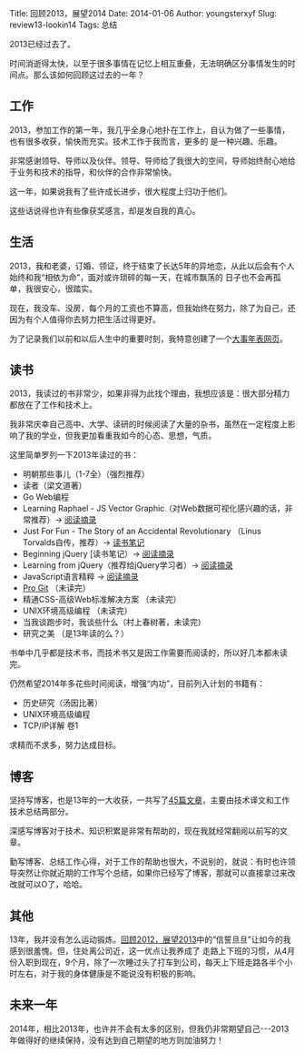 Title: 回顾2013，展望2014
Date: 2014-01-06
Author: youngsterxyf
Slug: review13-lookin14
Tags: 总结

2013已经过去了。

时间消逝得太快，以至于很多事情在记忆上相互重叠，无法明确区分事情发生的时间点。那么该如何回顾这过去的一年？

## 工作

2013，参加工作的第一年，我几乎全身心地扑在工作上，自认为做了一些事情，也有很多收获，愉快而充实。技术工作于我而言，更多的
是一种兴趣、乐趣。

非常感谢领导、导师以及伙伴。领导、导师给了我很大的空间，导师始终耐心地给于业务和技术的指导，和伙伴的合作非常愉快。

这一年，如果说我有了些许成长进步，很大程度上归功于他们。

这些话说得也许有些像获奖感言，却是发自我的真心。

## 生活

2013，我和老婆，订婚、领证，终于结束了长达5年的异地恋，从此以后会有个人始终和我“相依为命”，面对或许琐碎的每一天，在城市飘荡的
日子也不会再孤单，我很安心，很踏实。

现在，我没车、没房，每个月的工资也不算高，但我始终在努力，除了为自己，还因为有个人值得你去努力把生活过得更好。

为了记录我们以前和以后人生中的重要时刻，我特意创建了一个[大事年表网页](http://youngsterxyf.github.io/love)。

## 读书

2013，我读过的书非常少，如果非得为此找个理由，我想应该是：很大部分精力都放在了工作和技术上。

我非常庆幸自己高中、大学、读研的时候阅读了大量的杂书，虽然在一定程度上影响了我的学业，但我更加看重我如今的心态、思想，气质。

这里简单罗列一下2013年读过的书：

- 明朝那些事儿（1-7全）（强烈推荐）
- 读者（梁文道著）
- Go Web编程
- Learning Raphael - JS Vector Graphic（对Web数据可视化感兴趣的话，非常推荐）-> [阅读摘录](https://github.com/youngsterxyf/Coder-s-code/blob/master/JavaScript/learning_raphael_js_vector_graphic.js)
- Just For Fun - The Story of an Accidental Revolutionary （Linus Torvalds自传，推荐）-> [读书笔记](http://youngsterxyf.github.io/2013/11/07/read-just_for_fun/)
- Beginning jQuery [读书笔记）-> [阅读摘录](https://github.com/youngsterxyf/Coder-s-code/blob/master/JavaScript/beginning-jquery.js)
- Learning from jQuery（推荐给jQuery学习者）-> [阅读摘录](https://github.com/youngsterxyf/Coder-s-code/blob/master/JavaScript/learning-from-jQuery.js)
- JavaScript语言精粹 -> [阅读摘录](http://youngsterxyf.github.io/2013/03/14/read-js-thegoodparts/)
- [Pro Git](http://git-scm.com/book/zh) （未读完）
- 精通CSS-高级Web标准解决方案 （未读完）
- UNIX环境高级编程 （未读完）
- 当我谈跑步时，我谈些什么（村上春树著，未读完）
- 研究之美 （是13年读的么？）

书单中几乎都是技术书，而技术书又是因工作需要而阅读的，所以好几本都未读完。

仍然希望2014年多花些时间阅读，增强“内功”，目前列入计划的书籍有：

- 历史研究（汤因比著）
- UNIX环境高级编程
- TCP/IP详解 卷1

求精而不求多，努力达成目标。

## 博客

坚持写博客，也是13年的一大收获，一共写了[45篇文章](http://youngsterxyf.github.io/archives.html)，主要由技术译文和工作技术总结两部分。

深感写博客对于技术、知识积累是非常有帮助的，现在我就经常翻阅以前写的文章。

勤写博客、总结工作心得，对于工作的帮助也很大，不说别的，就说：有时也许领导突然让你就近期的工作写个总结，如果你已经写了博客，那就可以直接拿过来改改就可以O了，哈哈。

## 其他

13年，我并没有怎么运动锻炼。[回顾2012，展望2013](http://youngsterxyf.github.io/2013/01/18/review12-lookinto13/)中的“信誓旦旦”让如今的我感到很羞愧。但，住处离公司近，这一优点让我养成了
走路上下班的习惯，从4月份入职到现在，9个月，除了一次睡过头了打车到公司，每天上下班走路各半个小时左右，对于我的身体健康是不能说没有积极的影响。

## 未来一年

2014年，相比2013年，也许并不会有太多的区别，但我仍非常期望自己---2013年做得好的继续保持，没有达到自己期望的地方则加油努力！